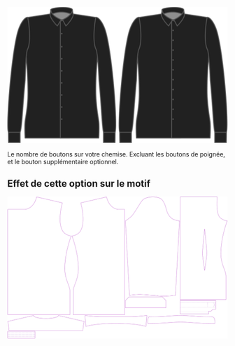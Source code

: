 ![Boutons](buttons.svg)

Le nombre de boutons sur votre chemise. Excluant les boutons de poignée, et le bouton supplémentaire optionnel.


## Effet de cette option sur le motif
![Cette image montre l'effet de cette option en superposant plusieurs variantes qui ont une valeur différente pour cette option](simon_buttons_sample.svg "Effet de cette option sur le motif")